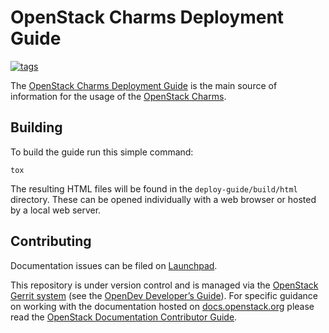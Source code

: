 # OpenStack Charms Deployment Guide

[![tags][image-badge-cdg]][image-link-openstack-tags]

The [OpenStack Charms Deployment Guide][cdg] is the main source of information
for the usage of the [OpenStack Charms][openstack-charms].

## Building

To build the guide run this simple command:

    tox

The resulting HTML files will be found in the `deploy-guide/build/html`
directory. These can be opened individually with a web browser or hosted by a
local web server.

## Contributing

Documentation issues can be filed on [Launchpad][lp-bugs-cdg].

This repository is under version control and is managed via the [OpenStack
Gerrit system][gerrit-openstack] (see the [OpenDev Developer’s
Guide][opendev-dev-guide]). For specific guidance on working with the
documentation hosted on [docs.openstack.org][link] please read the [OpenStack
Documentation Contributor Guide][openstack-doc-guide].

<!-- LINKS -->

[image-badge-cdg]: http://governance.openstack.org/badges/charm-deployment-guide.svg
[image-link-openstack-tags]: http://governance.openstack.org/reference/tags/index.html
[cdg]: https://docs.openstack.org/project-deploy-guide/charm-deployment-guide
[openstack-charms]: https://launchpad.net/openstack-charms
[lp-bugs-cdg]: https://bugs.launchpad.net/charm-deployment-guide/+filebug
[gerrit-openstack]: https://review.openstack.org
[opendev-dev-guide]: https://docs.openstack.org/infra/manual/developers.html
[openstack-doc-guide]: https://docs.openstack.org/doc-contrib-guide/index.html
[link]: https://docs.openstack.org
